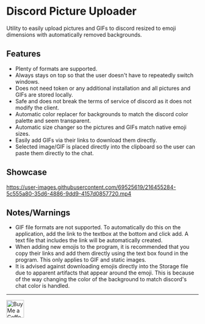 
# Discord Picture Uploader

Utility to easily upload pictures and GIFs to discord resized to emoji dimensions with automatically removed backgrounds.
   

## Features
- Plenty of formats are supported.
- Always stays on top so that the user doesn't have to repeatedly switch windows.
- Does not need token or any additional installation and all pictures and GIFs are stored locally. 
- Safe and does not break the terms of service of discord as it does not modify the client.
- Automatic color replacer for backgrounds to match the discord color palette and seem transparent.
- Automatic size changer so the pictures and GIFs match native emoji sizes. 
- Easily add GIFs via their links to download them directly.
- Selected image/GIF is placed directly into the clipboard so the user can paste them directly to the chat.




## Showcase

https://user-images.githubusercontent.com/69525619/216455284-5c555a80-35d6-4886-9dd9-4157d0857720.mp4


## Notes/Warnings
- GIF file formats are not supported. To automatically do this on the application, add the link to the textbox at the bottom and click add. A text file that includes the link will be automatically created.
- When adding new emojis to the program, it is recommended that you copy their links and add them directly using the text box found in the program. This only applies to GIF and static images. 
- It is advised against downloading emojis directly into the Storage file due to apparent artifacts that appear around the emoji. This is because of the way changing the color of the background to match discord's chat color is handled.

___
<a href='https://ko-fi.com/ahmedsherif1' target='_blank'><img height='35' style='border:0px;height:46px;' src='https://az743702.vo.msecnd.net/cdn/kofi3.png?v=0' border='0' alt='Buy Me a Coffee at ko-fi.com' />
